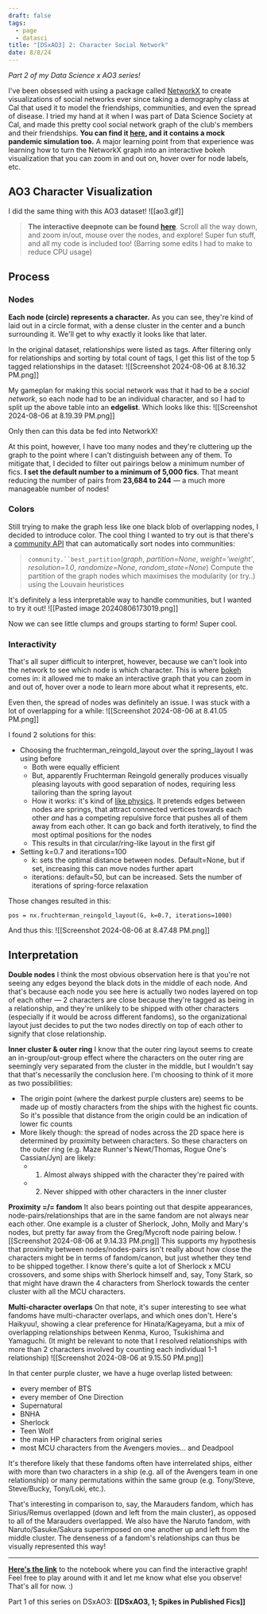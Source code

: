 ```yaml
---
draft: false
tags:
  - page
  - datasci
title: "[DSxAO3] 2: Character Social Network"
date: 8/8/24
---
```

*Part 2 of my Data Science x AO3 series!*

I've been obsessed with using a package called [NetworkX](https://networkx.org/documentation/stable/index.html) to create visualizations of social networks ever since taking a demography class at Cal that used it to model the friendships, communities, and even the spread of disease. I tried my hand at it when I was part of Data Science Society at Cal, and made this pretty cool social network graph of the club's members and their friendships. **You can find it [here](https://deepnote.com/workspace/dss-decal-67829aaa-bc97-418a-9cdc-52e6c221fe85/project/DSS-Mentor-Project-2325048d-5055-4511-9f4b-e44132021c67/notebook/Networks%20Analysis-a485c62c5cd7412d87b230b38a8763e2), and it contains a mock pandemic simulation too.** A major learning point from that experience was learning how to turn the NetworkX graph into an interactive bokeh visualization that you can zoom in and out on, hover over for node labels, etc. 

## AO3 Character Visualization
I did the same thing with this AO3 dataset! 
![[ao3.gif]]

>**The interactive deepnote can be found [here](https://deepnote.com/workspace/ao3-cdb24469-2834-4827-96fb-17793ac7554f/project/AO3-x-NetworkX-ebe988dc-072f-4e99-a43e-95707726522c/notebook/networkx-03b703c2181e4ca8b2f0c873f2ca863f)**. Scroll all the way down, and zoom in/out, mouse over the nodes, and explore! Super fun stuff, and all my code is included too! (Barring some edits I had to make to reduce CPU usage)

## Process 
### Nodes
**Each node (circle) represents a character.** As you can see, they're kind of laid out in a circle format, with a dense cluster in the center and a bunch surrounding it. We'll get to why exactly it looks like that later. 

In the original dataset, relationships were listed as tags. After filtering only for relationships and sorting by total count of tags, I get this list of the top 5 tagged relationships in the dataset:
![[Screenshot 2024-08-06 at 8.16.32 PM.png]]

My gameplan for making this social network was that it had to be a *social network*, so each node had to be an individual character, and so I had to split up the above table into an **edgelist**. Which looks like this: 
![[Screenshot 2024-08-06 at 8.19.39 PM.png]]

Only then can this data be fed into NetworkX!

At this point, however, I have too many nodes and they're cluttering up the graph to the point where I can't distinguish between any of them. To mitigate that, I decided to filter out pairings below a minimum number of fics. **I set the default number to a minimum of 5,000 fics**. That meant reducing the number of pairs from **23,684 to 244** — a much more manageable number of nodes!
### Colors
Still trying to make the graph less like one black blob of overlapping nodes, I decided to introduce color. The cool thing I wanted to try out is that there's a [community API](https://python-louvain.readthedocs.io/en/latest/api.html) that can automatically sort nodes into communities: 

> `community.``best_partition`(_graph_, _partition=None_, _weight='weight'_, _resolution=1.0_, _randomize=None_, _random_state=None_)
> Compute the partition of the graph nodes which maximises the modularity (or try..) using the Louvain heuristices

It's definitely a less interpretable way to handle communities, but I wanted to try it out!
![[Pasted image 20240806173019.png]]

Now we can see little clumps and groups starting to form! Super cool. 

### Interactivity
That's all super difficult to interpret, however, because we can't look into the network to see which node is which character. This is where [bokeh](https://docs.bokeh.org/en/latest/) comes in: it allowed me to make an interactive graph that you can zoom in and out of, hover over a node to learn more about what it represents, etc. 

Even then, the spread of nodes was definitely an issue. I was stuck with a lot of overlapping for a while: 
![[Screenshot 2024-08-06 at 8.41.05 PM.png]]

I found 2 solutions for this:
* Choosing the fruchterman_reingold_layout over the spring_layout I was using before
	* Both were equally efficient
	* But, apparently Fruchterman Reingold generally produces visually pleasing layouts with good separation of nodes, requiring less tailoring than the spring layout
	* How it works: it's kind of [like physics](https://www.sciencedirect.com/topics/computer-science/reingold-layout). It pretends edges between nodes are springs, that attract connected vertices towards each other *and* has a competing repulsive force that pushes all of them away from each other. It can go back and forth iteratively, to find the most optimal positions for the nodes
	* This results in that circular/ring-like layout in the first gif
* Setting k=0.7 and iterations=100
	* k: sets the optimal distance between nodes. Default=None, but if set, increasing this can move nodes further apart
	* iterations: default=50, but can be increased. Sets the number of iterations of spring-force relaxation

Those changes resulted in this:
```
pos = nx.fruchterman_reingold_layout(G, k=0.7, iterations=1000)
```

And thus this: 
![[Screenshot 2024-08-06 at 8.47.48 PM.png]]

## Interpretation
**Double nodes**
I think the most obvious observation here is that you're not seeing any edges beyond the black dots in the middle of each node. And that's because each node you see here is actually two nodes layered on top of each other — 2 characters are close because they're tagged as being in a relationship, and they're unlikely to be shipped with other characters (especially if it would be across different fandoms), so the organizational layout just decides to put the two nodes directly on top of each other to signify that close relationship.

**Inner cluster & outer ring**
I know that the outer ring layout seems to create an in-group/out-group effect where the characters on the outer ring are seemingly very separated from the cluster in the middle, but I wouldn't say that that's necessarily the conclusion here. I'm choosing to think of it more as two possibilities:
* The origin point (where the darkest purple clusters are) seems to be made up of mostly characters from the ships with the highest fic counts. So it's possible that distance from the origin could be an indication of lower fic counts
* More likely though: the spread of nodes across the 2D space here is determined by proximity between characters. So these characters on the outer ring (e.g. Maze Runner's Newt/Thomas, Rogue One's Cassian/Jyn) are likely:
	* 1. Almost always shipped with the character they're paired with
	* 2. Never shipped with other characters in the inner cluster

**Proximity =/= fandom**
It also bears pointing out that despite appearances, node-pairs/relationships that are in the same fandom are not always near each other. One example is a cluster of Sherlock, John, Molly and Mary's nodes, but pretty far away from the Greg/Mycroft node pairing below. 
![[Screenshot 2024-08-06 at 9.14.33 PM.png]]
This supports my hypothesis that proximity between nodes/nodes-pairs isn't really about how close the characters might be in terms of fandom/canon, but just whether they tend to be shipped together. I know there's quite a lot of Sherlock x MCU crossovers, and some ships with Sherlock himself and, say, Tony Stark, so that might have drawn the 4 characters from Sherlock towards the center cluster with all the MCU characters.

**Multi-character overlaps**
On that note, it's super interesting to see what fandoms have multi-character overlaps, and which ones don't. Here's Haikyuu!, showing a clear preference for Hinata/Kageyama, but a mix of overlapping relationships between Kenma, Kuroo, Tsukishima and Yamaguchi. (It might be relevant to note that I resolved relationships with more than 2 characters involved by counting each individual 1-1 relationship)
![[Screenshot 2024-08-06 at 9.15.50 PM.png]]

In that center purple cluster, we have a huge overlap listed between:
* every member of BTS
* every member of One Direction
* Supernatural
* BNHA
* Sherlock
* Teen Wolf
* the main HP characters from original series
* most MCU characters from the Avengers movies... and Deadpool

It's therefore likely that these fandoms often have interrelated ships, either with more than two characters in a ship (e.g. all of the Avengers team in one relationship) or many permutations within the same group (e.g. Tony/Steve, Steve/Bucky, Tony/Loki, etc.).

That's interesting in comparison to, say, the Marauders fandom, which has Sirius/Remus overlapped (down and left from the main cluster), as opposed to all of the Marauders overlapped. We also have the Naruto fandom, with Naruto/Sasuke/Sakura superimposed on one another up and left from the middle cluster. The denseness of a fandom's relationships can thus be visually represented this way!

----

**[Here's the link](https://deepnote.com/workspace/ao3-cdb24469-2834-4827-96fb-17793ac7554f/project/AO3-x-NetworkX-ebe988dc-072f-4e99-a43e-95707726522c/notebook/networkx-03b703c2181e4ca8b2f0c873f2ca863f)** to the notebook where you can find the interactive graph! Feel free to play around with it and let me know what else you observe! That's all for now. :)

Part 1 of this series on DSxAO3: **[[DSxAO3, 1; Spikes in Published Fics]]**